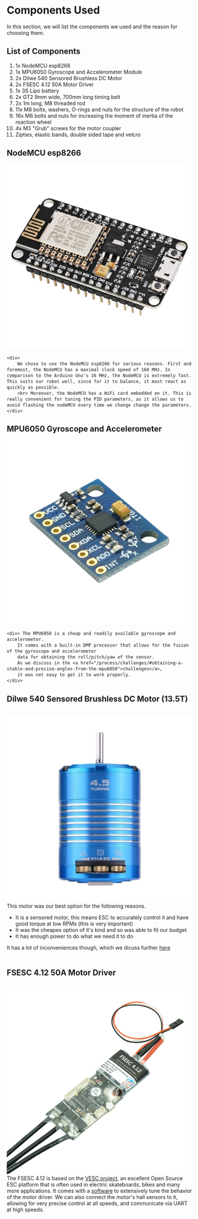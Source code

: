 # Components Used

In this section, we will list the components we used and the reason for choosing them. 

## List of Components

1. 1x NodeMCU esp8266
2. 1x MPU6050 Gyroscope and Accelerometer Module
3. 2x Dilwe 540 Sensored Brushless DC Motor
4. 2x FSESC 4.12 50A Motor Driver
5. 1x 3S Lipo battery
6. 2x GT2 9mm wide, 700mm long timing belt
7. 2x 1m long, M8 threaded rod
8. 11x M8 bolts, washers, O-rings and nuts for the structure of the robot
9. 16x M6 bolts and nuts for increasing the moment of inertia of the reaction wheel
10. 4x M3 "Grub" screws for the motor coupler 
11. Zipties, elastic bands, double sided tape and velcro

## NodeMCU esp8266

<div class="component-block">
    <img src="/images/nodemcu.png" alt="NodeMCU">

    <div>
        We chose to use the NodeMCU esp8266 for various reasons. First and foremost, the NodeMCU has a maximal clock speed of 160 MHz. In comparison to the Arduino Uno's 16 MHz, the NodeMCU is extremely fast. This suits our robot well, since for it to balance, it must react as quickly as possible. 
        <br> Moreover, the NodeMCU has a WiFi card embedded on it. This is really convenient for tuning the PID parameters, as it allows us to avoid flashing the nodeMCU every time we change change the parameters.
    </div>

</div>

## MPU6050 Gyroscope and Accelerometer

<div class="component-block">
    <img src="/images/mpu6050.png" alt="MPU6050">

    <div> The MPU6050 is a cheap and readily available gyroscope and accelerometer. 
        It comes with a built-in DMP processor that allows for the fusion of the gyroscope and accelerometer 
        data for obtaining the roll/pitch/yaw of the sensor. 
        As we discuss in the <a href="/process/challenges/#obtaining-a-stable-and-precise-angles-from-the-mpu6050">challenges</a>, 
        it was not easy to get it to work properly. 
    </div>

</div>

## Dilwe 540 Sensored Brushless DC Motor (13.5T)
<br>
<div class="component-block">
    <img src="/images/dilwe.png" alt="Motor">
    <div>
        This motor was our best option for the following reasons. <br>
        <ul>
            <li>It is a sensored motor, this means ESC to accurately control it and have good torque at low RPMs (this is very important)</li>
            <li>It was the cheapes option of it's kind and so was able to fit our budget</li>
            <li>It has enough power to do what we need it to do</li>
        </ul>
        It has a lot of inconveniences though, which we dicuss further <a href="/process/challenges/#finding-the-right-motors-controllers">here</a> <br>
    </div>
</div>
<br>

## FSESC 4.12 50A Motor Driver
<br>
<div class="component-block">
    <img src="/images/FSEC.png" alt="FSESC">
    <div>
        The FSESC 4.12 is based on the <a href="vesc-project.com">VESC project</a>, an excellent Open Source ESC platform that is often used in electric skateboards, bikes and many more applications. 
        It comes with a <a href="https://vesc-project.com/vesc_tool">software</a> to extensively tune the behavior of the motor driver. 
        We can also connect the motor's hall sensors to it, allowing for very precise control at all speeds, and communicate via UART at high speeds.
    </div>
</div>


